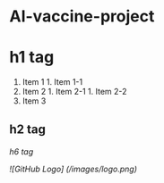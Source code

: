# AI-vaccine-project

# <h1> h1 tag
  1. Item 1
    1. Item 1-1
  1. Item 2
    1. Item 2-1
    1. Item 2-2
  1. Item 3
## <h2> h2 tag
<h6> h6 tag  

![GitHub Logo] (/images/logo.png)
